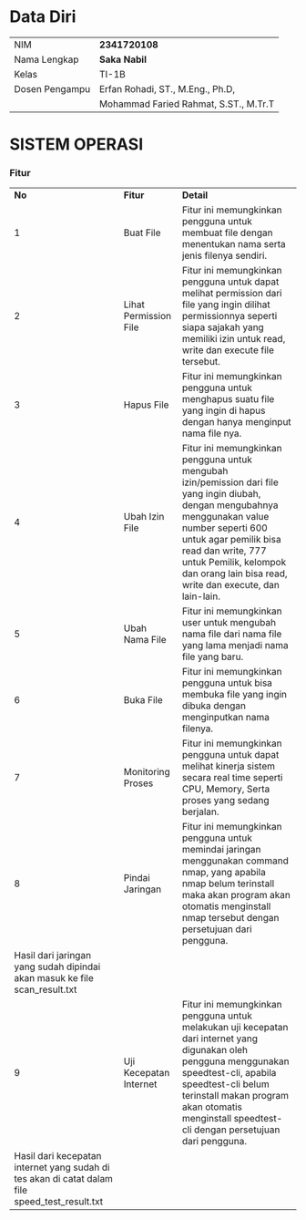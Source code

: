 # Data Diri

|  |  |
|--|--|
| NIM | **2341720108** |
| Nama Lengkap | **Saka Nabil** |
| Kelas | TI-1B |
| Dosen Pengampu | Erfan Rohadi, ST., M.Eng., Ph.D, |
|                | Mohammad Faried Rahmat, S.ST., M.Tr.T |

# SISTEM OPERASI
### Fitur

|        |                       |                                                                                                                                                                                                                                                                                                               |
| ------ | --------------------- | ------------------------------------------------------------------------------------------------------------------------------------------------------------------------------------------------------------------------------------------------------------------------------------------------------------- |
| **No** | **Fitur**              | **Detail**                                                                                                                                                                                                                                                                                                    |
| 1      | Buat File              | Fitur ini memungkinkan pengguna untuk membuat file dengan menentukan nama serta jenis filenya sendiri.                                                                     |
| 2      | Lihat Permission File  | Fitur ini memungkinkan pengguna untuk dapat melihat permission dari file yang ingin dilihat permissionnya seperti siapa sajakah yang memiliki izin untuk read, write dan execute file tersebut.                                                                                                                                                                                                |
| 3      | Hapus File             | Fitur ini memungkinkan pengguna untuk menghapus suatu file yang ingin di hapus dengan hanya menginput nama file nya.                                                                     |
| 4      | Ubah Izin File         | Fitur ini memungkinkan pengguna untuk mengubah izin/pemission dari file yang ingin diubah, dengan mengubahnya menggunakan value number seperti 600 untuk agar pemilik bisa read dan write, 777 untuk Pemilik, kelompok dan orang lain bisa read, write dan execute, dan lain-lain.                                   |
| 5      | Ubah Nama File         | Fitur ini memungkinkan user untuk mengubah nama file dari nama file yang lama menjadi nama file yang baru.                                                                                                              |
| 6      | Buka File              | Fitur ini memungkinkan pengguna untuk bisa membuka file yang ingin dibuka dengan menginputkan nama filenya.                                                                                                            |
| 7      | Monitoring Proses      | Fitur ini memungkinkan pengguna untuk dapat melihat kinerja sistem secara real time seperti CPU, Memory, Serta proses yang sedang berjalan.                                                                                  |
| 8      | Pindai Jaringan        | Fitur ini memungkinkan pengguna untuk memindai jaringan menggunakan command nmap, yang apabila nmap belum terinstall maka akan program akan otomatis menginstall nmap tersebut dengan persetujuan dari pengguna. 
Hasil dari jaringan yang sudah dipindai akan masuk ke file scan_result.txt |
| 9      | Uji Kecepatan Internet | Fitur ini memungkinkan pengguna untuk melakukan uji kecepatan dari internet yang digunakan oleh pengguna menggunakan speedtest-cli, apabila speedtest-cli belum terinstall makan program akan otomatis menginstall speedtest-cli dengan persetujuan dari pengguna.
Hasil dari kecepatan internet yang sudah di tes akan di catat dalam file speed_test_result.txt                               |
